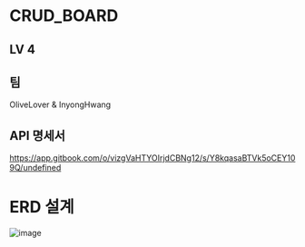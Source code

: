 # CRUD_BOARD
## LV 4
## 팀
OliveLover & 	InyongHwang
## API 명세서
https://app.gitbook.com/o/vizgVaHTYOIrjdCBNg12/s/Y8kqasaBTVk5oCEY109Q/undefined
# ERD 설계
![image](https://user-images.githubusercontent.com/118647313/233780834-e369033c-96b1-4183-9a7f-14f1a3f6cb8d.png)
